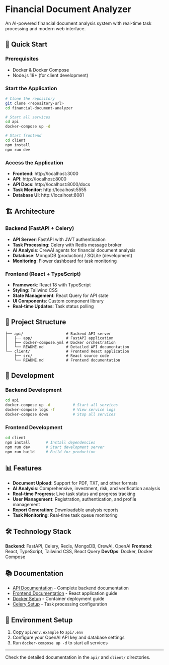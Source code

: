 # Financial Document Analyzer

An AI-powered financial document analysis system with real-time task processing and modern web interface.

## 🚀 Quick Start

### Prerequisites
- Docker & Docker Compose
- Node.js 18+ (for client development)

### Start the Application
```bash
# Clone the repository
git clone <repository-url>
cd financial-document-analyzer

# Start all services
cd api
docker-compose up -d

# Start frontend
cd client
npm install
npm run dev
```

### Access the Application
- **Frontend**: http://localhost:3000
- **API**: http://localhost:8000
- **API Docs**: http://localhost:8000/docs
- **Task Monitor**: http://localhost:5555
- **Database UI**: http://localhost:8081

## 🏗️ Architecture

### Backend (FastAPI + Celery)
- **API Server**: FastAPI with JWT authentication
- **Task Processing**: Celery with Redis message broker
- **AI Analysis**: CrewAI agents for financial document analysis
- **Database**: MongoDB (production) / SQLite (development)
- **Monitoring**: Flower dashboard for task monitoring

### Frontend (React + TypeScript)
- **Framework**: React 18 with TypeScript
- **Styling**: Tailwind CSS
- **State Management**: React Query for API state
- **UI Components**: Custom component library
- **Real-time Updates**: Task status polling

## 📁 Project Structure

```
├── api/                   # Backend API server
│   ├── app/               # FastAPI application
│   ├── docker-compose.yml # Docker orchestration
│   └── README.md          # Detailed API documentation
└── client/                # Frontend React application
    ├── src/               # React source code
    └── README.md          # Frontend documentation
```

## 🔧 Development

### Backend Development
```bash
cd api
docker-compose up -d          # Start all services
docker-compose logs -f        # View service logs
docker-compose down           # Stop all services
```

### Frontend Development
```bash
cd client
npm install       # Install dependencies
npm run dev       # Start development server
npm run build     # Build for production
```

## 📊 Features

- **Document Upload**: Support for PDF, TXT, and other formats
- **AI Analysis**: Comprehensive, investment, risk, and verification analysis
- **Real-time Progress**: Live task status and progress tracking
- **User Management**: Registration, authentication, and profile management
- **Report Generation**: Downloadable analysis reports
- **Task Monitoring**: Real-time task queue monitoring

## 🛠️ Technology Stack

**Backend**: FastAPI, Celery, Redis, MongoDB, CrewAI, OpenAI
**Frontend**: React, TypeScript, Tailwind CSS, React Query
**DevOps**: Docker, Docker Compose

## 📚 Documentation

- [API Documentation](./api/README.md) - Complete backend documentation
- [Frontend Documentation](./client/README.md) - React application guide
- [Docker Setup](./api/DOCKER_SETUP.md) - Container deployment guide
- [Celery Setup](./api/CELERY_SETUP.md) - Task processing configuration

## 🔐 Environment Setup

1. Copy `api/env.example` to `api/.env`
2. Configure your OpenAI API key and database settings
3. Run `docker-compose up -d` to start all services


---

Check the detailed documentation in the `api/` and `client/` directories.
